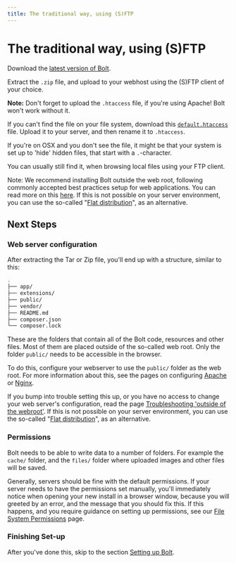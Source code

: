 ```yaml
---
title: The traditional way, using (S)FTP
---
```

The traditional way, using (S)FTP
=================================

Download the [latest version of Bolt](https://bolt.cm/distribution/bolt-latest.zip).

Extract the `.zip` file, and upload to your webhost using the (S)FTP client of
your choice.

<p class="note"><strong>Note:</strong> Don't forget to upload the
<code>.htaccess</code> file, if you're using Apache! Bolt won't work without it.
</p>

If you can't find the file on your file system, download this
[<code>default.htaccess</code>](https://bolt.cm/distribution/default.htaccess)
file. Upload it to your server, and then rename it to <code>.htaccess</code>.

If you're on OSX and you don't see the file, it might be that your system is
set up to 'hide' hidden files, that start with a `.`-character.

You can usually still find it, when browsing local files using your FTP
client.

Note: We recommend installing Bolt outside the web root, following commonly
accepted best practices setup for web applications. You can read more on this
[here][outside-why]. If this is not possible on your server environment, you
can use the so-called "[Flat distribution][flat]", as an alternative.

Next Steps
----------

### Web server configuration

After extracting the Tar or Zip file, you'll end up with a structure, similar to this:

```bash
.
├── app/
├── extensions/
├── public/
├── vendor/
├── README.md
├── composer.json
└── composer.lock
```

These are the folders that contain all of the Bolt code, resources and other
files. Most of them are placed outside of the so-called web root. Only the
folder `public/` needs to be accessible in the browser.

To do this, configure your webserver to use the `public/` folder as the
web root. For more information about this, see the pages on configuring
[Apache][apache] or [Nginx][nginx].

If you bump into trouble setting this up, or you have no access to change your
web server's configuration, read the page
[Troubleshooting 'outside of the webroot'][webroot]. If this is not possible on
your server environment, you can use the so-called "[Flat distribution][flat]",
as an alternative.

### Permissions

Bolt needs to be able to write data to a number of folders. For example the
`cache/` folder, and the `files/` folder where uploaded images and other files
will be saved.

Generally, servers should be fine with the default permissions.
If your server needs to have the permissions set manually, you'll immediately
notice when opening your new install in a browser window, because you will
greeted by an error, and the message that you should fix this. If this happens,
and you require guidance on setting up permissions, see our
[File System Permissions](permissions) page.

### Finishing Set-up

After you've done this, skip to the section [Setting up Bolt](../configuration/introduction).

[apache]: ../installation/webserver/apache
[nginx]: ../installation/webserver/nginx
[webroot]: ../howto/troubleshooting-outside-webroot
[outside-why]: ../howto/troubleshooting-outside-webroot#what-s-the-point-of-doing-this
[flat]: ../howto/troubleshooting-outside-webroot#option-2-use-the-flat-structure-distribution
